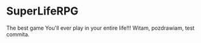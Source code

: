 # SuperLifeRPG
The best game You'll ever play in your entire life!!!
Witam, pozdrawiam, test commita.
